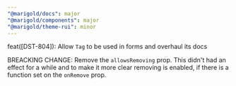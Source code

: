 ```yaml
---
"@marigold/docs": major
"@marigold/components": major
"@marigold/theme-rui": minor
---
```


feat([DST-804]): Allow `Tag` to be used in forms and overhaul its docs

BREACKING CHANGE: Remove the `allowsRemoving` prop. This didn't had an effect for a while and to make it more clear removing is enabled, if there is a function set on the `onRemove` prop.
